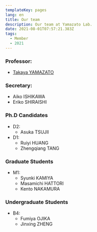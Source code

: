 ```yaml
---
templateKey: pages
lang: en
title: Our team
description: Our team at Yamazato Lab.
date: 2021-08-01T07:57:21.383Z
tags:
  - Member
  - 2021
---
```


### Professor:

- [Takaya YAMAZATO](/team/Takaya-Yamazato/)

### Secretary:

- Aiko ISHIKAWA
- Eriko SHIRAISHI

### Ph.D Candidates

- D2:
  - Asuka TSUJII
- D1:
  - Ruiyi HUANG
  - Zhengqiang TANG

### Graduate Students

- M1:
  - Syunki KAMIYA
  - Masamichi HATTORI
  - Kento NAKAMURA

### Undergraduate Students

- B4:
  - Fumiya OJIKA
  - Jinxing ZHENG
